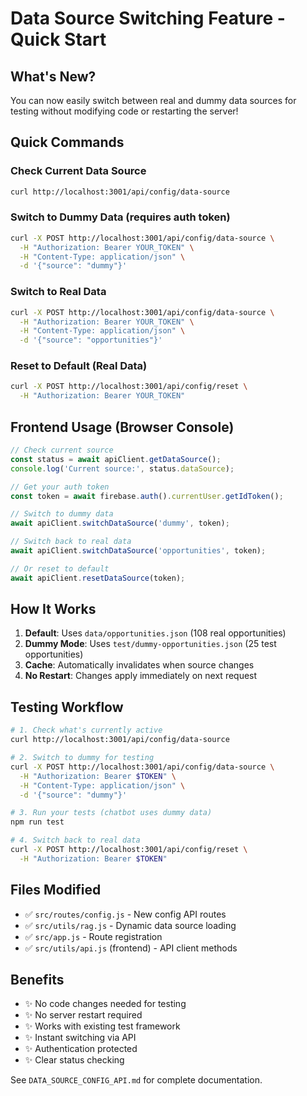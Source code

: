 # Data Source Switching Feature - Quick Start

## What's New?
You can now easily switch between real and dummy data sources for testing without modifying code or restarting the server!

## Quick Commands

### Check Current Data Source
```bash
curl http://localhost:3001/api/config/data-source
```

### Switch to Dummy Data (requires auth token)
```bash
curl -X POST http://localhost:3001/api/config/data-source \
  -H "Authorization: Bearer YOUR_TOKEN" \
  -H "Content-Type: application/json" \
  -d '{"source": "dummy"}'
```

### Switch to Real Data
```bash
curl -X POST http://localhost:3001/api/config/data-source \
  -H "Authorization: Bearer YOUR_TOKEN" \
  -H "Content-Type: application/json" \
  -d '{"source": "opportunities"}'
```

### Reset to Default (Real Data)
```bash
curl -X POST http://localhost:3001/api/config/reset \
  -H "Authorization: Bearer YOUR_TOKEN"
```

## Frontend Usage (Browser Console)

```javascript
// Check current source
const status = await apiClient.getDataSource();
console.log('Current source:', status.dataSource);

// Get your auth token
const token = await firebase.auth().currentUser.getIdToken();

// Switch to dummy data
await apiClient.switchDataSource('dummy', token);

// Switch back to real data
await apiClient.switchDataSource('opportunities', token);

// Or reset to default
await apiClient.resetDataSource(token);
```

## How It Works
1. **Default**: Uses `data/opportunities.json` (108 real opportunities)
2. **Dummy Mode**: Uses `test/dummy-opportunities.json` (25 test opportunities)
3. **Cache**: Automatically invalidates when source changes
4. **No Restart**: Changes apply immediately on next request

## Testing Workflow
```bash
# 1. Check what's currently active
curl http://localhost:3001/api/config/data-source

# 2. Switch to dummy for testing
curl -X POST http://localhost:3001/api/config/data-source \
  -H "Authorization: Bearer $TOKEN" \
  -H "Content-Type: application/json" \
  -d '{"source": "dummy"}'

# 3. Run your tests (chatbot uses dummy data)
npm run test

# 4. Switch back to real data
curl -X POST http://localhost:3001/api/config/reset \
  -H "Authorization: Bearer $TOKEN"
```

## Files Modified
- ✅ `src/routes/config.js` - New config API routes
- ✅ `src/utils/rag.js` - Dynamic data source loading
- ✅ `src/app.js` - Route registration
- ✅ `src/utils/api.js` (frontend) - API client methods

## Benefits
- ✨ No code changes needed for testing
- ✨ No server restart required
- ✨ Works with existing test framework
- ✨ Instant switching via API
- ✨ Authentication protected
- ✨ Clear status checking

See `DATA_SOURCE_CONFIG_API.md` for complete documentation.
